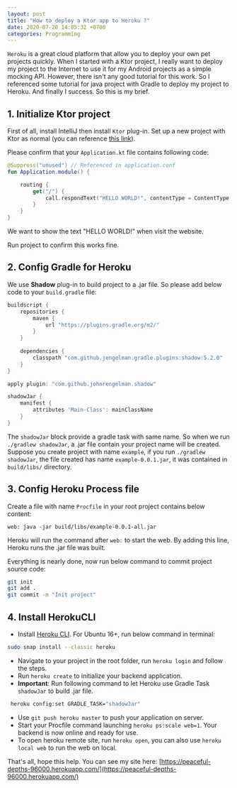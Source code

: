 ```yaml
---
layout: post
title: "How to deploy a Ktor app to Heroku ?"
date: 2020-07-28 14:05:32 +0700
categories: Programming
---
```


`Heroku` is a great cloud platform that allow you to deploy your own pet projects quickly. When I started with a Ktor project, I really want to deploy my project to the Internet to use it for my Android projects as a simple mocking API. However, there isn't any good tutorial for this work. So I referenced some tutorial for java project with Gradle to deploy my project to Heroku. And finally I success. So this is my brief.



## 1. Initialize Ktor project

First of all, install IntelliJ then install `Ktor` plug-in. Set up a new project with Ktor as normal (you can reference [this link](https://ktor.io/quickstart/index.html)).

Please confirm that your `Application.kt` file contains following code:

```kotlin
@Suppress("unused") // Referenced in application.conf
fun Application.module() {

    routing {
        get("/") {
            call.respondText("HELLO WORLD!", contentType = ContentType.Text.Plain)
        }
    }
}
```

We want to show the text "HELLO WORLD!" when visit the website.

Run project to confirm this works fine.



## 2. Config Gradle for Heroku

We use **Shadow** plug-in to build project to a .jar file. So please add below code to your `build.gradle` file:

```groovy
buildscript {
    repositories {
        maven {
            url "https://plugins.gradle.org/m2/"
        }
    }
    
    dependencies {
        classpath "com.github.jengelman.gradle.plugins:shadow:5.2.0"
    }
}

apply plugin: "com.github.johnrengelman.shadow"

shadowJar {
    manifest {
        attributes 'Main-Class': mainClassName
    }
}
```

The `shadowJar` block provide a gradle task with same name. So when we run `./gradlew shadowJar`, a .jar file contain your project name will be created. Suppose you create project with name `example`, if you run `./gradlew shadowJar`, the file created has name `example-0.0.1.jar`, it was contained in `build/libs/` directory.



## 3. Config Heroku Process file

Create a file with name `Procfile` in your root project contains below content:

```
web: java -jar build/libs/example-0.0.1-all.jar
```

Heroku will run the command after `web:` to start the web. By adding this line, Heroku runs the .jar file was built.

Everything is nearly done, now run below command to commit project source code:

```bash
git init
git add .
git commit -m "Init project"
```



## 4. Install HerokuCLI

- Install [Heroku CLI](https://devcenter.heroku.com/articles/heroku-cli). For Ubuntu 16+, run below command in terminal:

```bash
sudo snap install --classic heroku
```

- Navigate to your project in the root folder, run `heroku login` and follow the steps.
- Run `heroku create` to initialize your backend application.
- **Important**: Run following command to let Heroku use Gradle Task `shadowJar` to build .jar file.

```bash
 heroku config:set GRADLE_TASK="shadowJar"
```

- Use `git push heroku master` to push your application on server.
- Start your Procfile command launching `heroku ps:scale web=1`. Your backend is now online and ready for use.
- To open heroku remote site, run `heroku open`, you can also use `heroku local web` to run the web on local.



That's all, hope this help. You can see my site here: [https://peaceful-depths-96000.herokuapp.com/](https://peaceful-depths-96000.herokuapp.com/)
